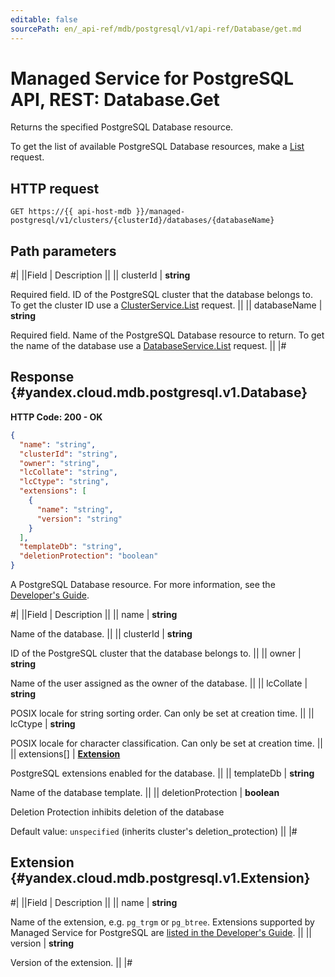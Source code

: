 ```yaml
---
editable: false
sourcePath: en/_api-ref/mdb/postgresql/v1/api-ref/Database/get.md
---
```


# Managed Service for PostgreSQL API, REST: Database.Get

Returns the specified PostgreSQL Database resource.

To get the list of available PostgreSQL Database resources, make a [List](/docs/managed-postgresql/api-ref/Database/list#List) request.

## HTTP request

```
GET https://{{ api-host-mdb }}/managed-postgresql/v1/clusters/{clusterId}/databases/{databaseName}
```

## Path parameters

#|
||Field | Description ||
|| clusterId | **string**

Required field. ID of the PostgreSQL cluster that the database belongs to.
To get the cluster ID use a [ClusterService.List](/docs/managed-postgresql/api-ref/Cluster/list#List) request. ||
|| databaseName | **string**

Required field. Name of the PostgreSQL Database resource to return.
To get the name of the database use a [DatabaseService.List](/docs/managed-postgresql/api-ref/Database/list#List) request. ||
|#

## Response {#yandex.cloud.mdb.postgresql.v1.Database}

**HTTP Code: 200 - OK**

```json
{
  "name": "string",
  "clusterId": "string",
  "owner": "string",
  "lcCollate": "string",
  "lcCtype": "string",
  "extensions": [
    {
      "name": "string",
      "version": "string"
    }
  ],
  "templateDb": "string",
  "deletionProtection": "boolean"
}
```

A PostgreSQL Database resource. For more information, see
the [Developer's Guide](/docs/managed-postgresql/concepts).

#|
||Field | Description ||
|| name | **string**

Name of the database. ||
|| clusterId | **string**

ID of the PostgreSQL cluster that the database belongs to. ||
|| owner | **string**

Name of the user assigned as the owner of the database. ||
|| lcCollate | **string**

POSIX locale for string sorting order.
Can only be set at creation time. ||
|| lcCtype | **string**

POSIX locale for character classification.
Can only be set at creation time. ||
|| extensions[] | **[Extension](#yandex.cloud.mdb.postgresql.v1.Extension)**

PostgreSQL extensions enabled for the database. ||
|| templateDb | **string**

Name of the database template. ||
|| deletionProtection | **boolean**

Deletion Protection inhibits deletion of the database

Default value: `unspecified` (inherits cluster's deletion_protection) ||
|#

## Extension {#yandex.cloud.mdb.postgresql.v1.Extension}

#|
||Field | Description ||
|| name | **string**

Name of the extension, e.g. `pg_trgm` or `pg_btree`.
Extensions supported by Managed Service for PostgreSQL are [listed in the Developer's Guide](/docs/managed-postgresql/operations/extensions/cluster-extensions). ||
|| version | **string**

Version of the extension. ||
|#